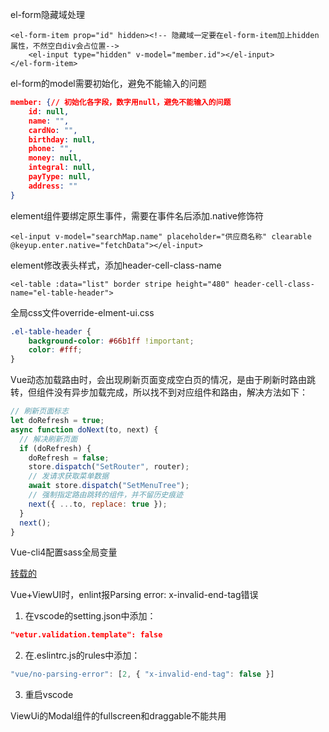 el-form隐藏域处理
```vue
<el-form-item prop="id" hidden><!-- 隐藏域一定要在el-form-item加上hidden属性，不然空白div会占位置-->
    <el-input type="hidden" v-model="member.id"></el-input>
</el-form-item>
```
el-form的model需要初始化，避免不能输入的问题
```json
member: {// 初始化各字段，数字用null，避免不能输入的问题
    id: null,
    name: "",
    cardNo: "",
    birthday: null,
    phone: "",
    money: null,
    integral: null,
    payType: null,
    address: ""
}
```
element组件要绑定原生事件，需要在事件名后添加.native修饰符
```vue
<el-input v-model="searchMap.name" placeholder="供应商名称" clearable @keyup.enter.native="fetchData"></el-input>
```
element修改表头样式，添加header-cell-class-name
```vue
<el-table :data="list" border stripe height="480" header-cell-class-name="el-table-header">
```
全局css文件override-elment-ui.css
```css
.el-table-header {
    background-color: #66b1ff !important;
    color: #fff;
}
```
Vue动态加载路由时，会出现刷新页面变成空白页的情况，是由于刷新时路由跳转，但组件没有异步加载完成，所以找不到对应组件和路由，解决方法如下：
```js
// 刷新页面标志
let doRefresh = true;
async function doNext(to, next) {
  // 解决刷新页面
  if (doRefresh) {
    doRefresh = false;
    store.dispatch("SetRouter", router);
    // 发请求获取菜单数据
    await store.dispatch("SetMenuTree");
    // 强制指定路由跳转的组件，并不留历史痕迹
    next({ ...to, replace: true });
  }
  next();
}
```
Vue-cli4配置sass全局变量

[转载的](https://blog.csdn.net/qq_41595903/article/details/103381055)

Vue+ViewUI时，enlint报Parsing error: x-invalid-end-tag错误
1. 在vscode的setting.json中添加：
```json
"vetur.validation.template": false
```
2. 在.eslintrc.js的rules中添加：
```js
"vue/no-parsing-error": [2, { "x-invalid-end-tag": false }]
```
3. 重启vscode

ViewUi的Modal组件的fullscreen和draggable不能共用